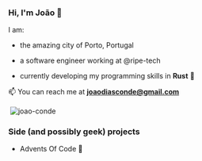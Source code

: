 ### Hi, I'm João 👋

I am:

- the amazing city of Porto, Portugal

- a software engineer working at @ripe-tech

- currently developing my programming skills in **Rust** 🦀

📫 You can reach me at **joaodiasconde@gmail.com**

<p>&nbsp;<img align="center" src="https://github-readme-stats.vercel.app/api?username=joao-conde&show_icons=true&locale=en" alt="joao-conde" /></p>


### Side (and possibly geek) projects

- Advents Of Code 🎄
